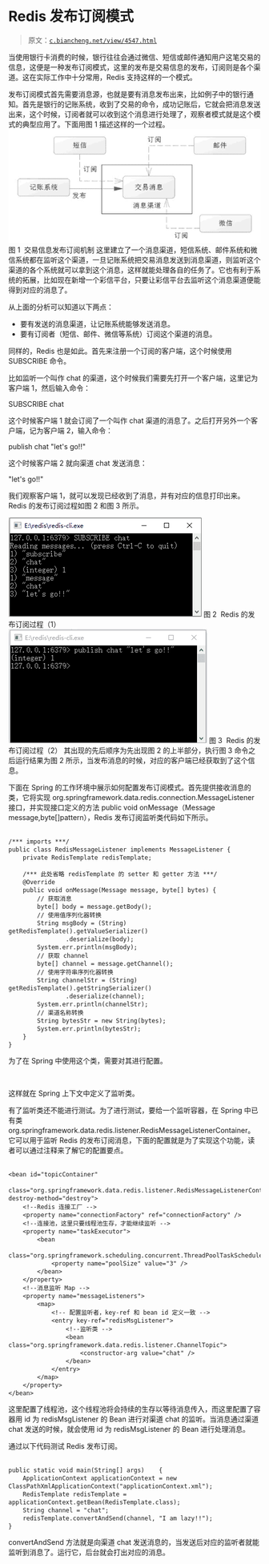 # Redis 发布订阅模式

> 原文：[`c.biancheng.net/view/4547.html`](http://c.biancheng.net/view/4547.html)

当使用银行卡消费的时候，银行往往会通过微信、短信或邮件通知用户这笔交易的信息，这便是一种发布订阅模式，这里的发布是交易信息的发布，订阅则是各个渠道。这在实际工作中十分常用，Redis 支持这样的一个模式。

发布订阅模式首先需要消息源，也就是要有消息发布出来，比如例子中的银行通知。首先是银行的记账系统，收到了交易的命令，成功记账后，它就会把消息发送出来，这个时候，订阅者就可以收到这个消息进行处理了，观察者模式就是这个模式的典型应用了。下面用图 1 描述这样的一个过程。![交易信息发布订阅机制](img/a6300001371b730f65f6ce1f38b4518a.png)
图 1  交易信息发布订阅机制
这里建立了一个消息渠道，短信系统、邮件系统和微信系统都在监听这个渠道，一旦记账系统把交易消息发送到消息渠道，则监听这个渠道的各个系统就可以拿到这个消息，这样就能处理各自的任务了。它也有利于系统的拓展，比如现在新增一个彩信平台，只要让彩信平台去监听这个消息渠道便能得到对应的消息了。

从上面的分析可以知道以下两点：

*   要有发送的消息渠道，让记账系统能够发送消息。
*   要有订阅者（短信、邮件、微信等系统）订阅这个渠道的消息。

同样的，Redis 也是如此。首先来注册一个订阅的客户端，这个时候使用 SUBSCRIBE 命令。

比如监听一个叫作 chat 的渠道，这个时候我们需要先打开一个客户端，这里记为客户端 1，然后输入命令：

SUBSCRIBE chat

这个时候客户端 1 就会订阅了一个叫作 chat 渠道的消息了。之后打开另外一个客户端，记为客户端 2，输入命令：

publish chat "let's go!!"

这个时候客户端 2 就向渠道 chat 发送消息：

"let's go!!"

我们观察客户端 1，就可以发现已经收到了消息，并有对应的信息打印出来。Redis 的发布订阅过程如图 2 和图 3 所示。

![Redis 的发布订阅过程（1）](img/4da26d825dd89ac47b731b60b4b6179a.png)
图 2  Redis 的发布订阅过程（1）
![Redis 的发布订阅过程（2）](img/fb18b62954cf5576a96415e68ab121eb.png)
图 3  Redis 的发布订阅过程（2）
其出现的先后顺序为先出现图 2 的上半部分，执行图 3 命令之后运行结果为图 2 所示，当发布消息的时候，对应的客户端已经获取到了这个信息。

下面在 Spring 的工作环境中展示如何配置发布订阅模式。首先提供接收消息的类，它将实现 org.springframework.data.redis.connection.MessageListener 接口，并实现接口定义的方法 public void onMessage（Message message,byte[]pattern），Redis 发布订阅监听类代码如下所示。

```

/*** imports ***/
public class RedisMessageListener implements MessageListener {
    private RedisTemplate redisTemplate;

    /*** 此处省略 redisTemplate 的 setter 和 getter 方法 ***/
    @Override
    public void onMessage(Message message, byte[] bytes) {
        // 获取消息
        byte[] body = message.getBody();
        // 使用值序列化器转换
        String msgBody = (String) getRedisTemplate().getValueSerializer()
                .deserialize(body);
        System.err.println(msgBody);
        // 获取 channel
        byte[] channel = message.getChannel();
        // 使用字符串序列化器转换
        String channelStr = (String) getRedisTemplate().getStringSerializer()
                .deserialize(channel);
        System.err.println(channelStr);
        // 渠道名称转换
        String bytesStr = new String(bytes);
        System.err.println(bytesStr);
    }
}
```

为了在 Spring 中使用这个类，需要对其进行配置。

<bean id="redisMsgListener" class="com.redis.listener.RedisMessageListener">
    <property name="redisTemplate" ref="redisTemplate"/>
</bean>

这样就在 Spring 上下文中定义了监听类。

有了监听类还不能进行测试。为了进行测试，要给一个监听容器，在 Spring 中已有类 org.springframework.data.redis.listener.RedisMessageListenerContainer。它可以用于监听 Redis 的发布订阅消息，下面的配置就是为了实现这个功能，读者可以通过注释来了解它的配置要点。

```

<bean id="topicContainer"
    class="org.springframework.data.redis.listener.RedisMessageListenerContainer" destroy-method="destroy">
    <!--Redis 连接工厂 -->
    <property name="connectionFactory" ref="connectionFactory" />
    <!--连接池，这里只要线程池生存，才能继续监听 -->
    <property name="taskExecutor">
        <bean
            class="org.springframework.scheduling.concurrent.ThreadPoolTaskScheduler">
            <property name="poolSize" value="3" />
        </bean>
    </property>
    <!--消息监听 Map -->
    <property name="messageListeners">
        <map>
            <!-- 配置监听者，key-ref 和 bean id 定义一致 -->
            <entry key-ref="redisMsgListener">
                <!--监听类 -->
                <bean class="org.springframework.data.redis.listener.ChannelTopic">
                    <constructor-arg value="chat" />
                </bean>
            </entry>
        </map>
    </property>
</bean>
```

这里配置了线程池，这个线程池将会持续的生存以等待消息传入，而这里配置了容器用 id 为 redisMsgListener 的 Bean 进行对渠道 chat 的监听。当消息通过渠道 chat 发送的时候，就会使用 id 为 redisMsgListener 的 Bean 进行处理消息。

通过以下代码测试 Redis 发布订阅。

```

public static void main(String[] args)    {
    ApplicationContext applicationContext = new ClassPathXmlApplicationContext("applicationContext.xml");
    RedisTemplate redisTemplate = applicationContext.getBean(RedisTemplate.class);
    String channel = "chat";
    redisTemplate.convertAndSend(channel, "I am lazy!!");
}
```

convertAndSend 方法就是向渠道 chat 发送消息的，当发送后对应的监听者就能监听到消息了。运行它，后台就会打出对应的消息。